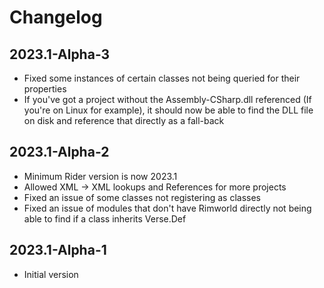 # Changelog

## 2023.1-Alpha-3
 * Fixed some instances of certain classes not being queried for their properties
 * If you've got a project without the Assembly-CSharp.dll referenced (If you're on Linux for example), it should now be
   able to find the DLL file on disk and reference that directly as a fall-back

## 2023.1-Alpha-2
 * Minimum Rider version is now 2023.1
 * Allowed XML -> XML lookups and References for more projects
 * Fixed an issue of some classes not registering as classes
 * Fixed an issue of modules that don't have Rimworld directly not being able to find if a class inherits Verse.Def

## 2023.1-Alpha-1
 * Initial version
